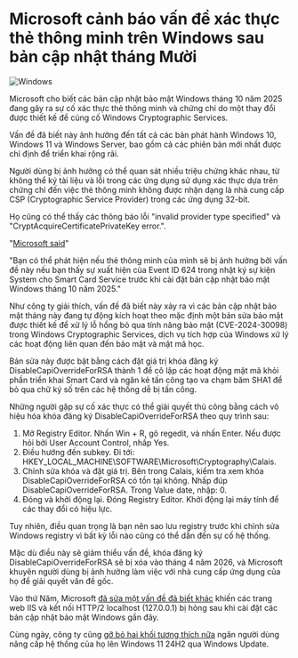 # Microsoft cảnh báo vấn đề xác thực thẻ thông minh trên Windows sau bản cập nhật tháng Mười

![Windows](https://www.bleepstatic.com/content/hl-images/2024/12/16/Windows.jpg)

Microsoft cho biết các bản cập nhật bảo mật Windows tháng 10 năm 2025 đang gây ra sự cố xác thực thẻ thông minh và chứng chỉ do một thay đổi được thiết kế để củng cố Windows Cryptographic Services.

Vấn đề đã biết này ảnh hưởng đến tất cả các bản phát hành Windows 10, Windows 11 và Windows Server, bao gồm cả các phiên bản mới nhất được chỉ định để triển khai rộng rãi.

Người dùng bị ảnh hưởng có thể quan sát nhiều triệu chứng khác nhau, từ không thể ký tài liệu và lỗi trong các ứng dụng sử dụng xác thực dựa trên chứng chỉ đến việc thẻ thông minh không được nhận dạng là nhà cung cấp CSP (Cryptographic Service Provider) trong các ứng dụng 32-bit.

Họ cũng có thể thấy các thông báo lỗi "invalid provider type specified" và "CryptAcquireCertificatePrivateKey error.".

"[Microsoft said](https://learn.microsoft.com/en-us/windows/release-health/status-windows-11-25h2#3697msgdesc)"

"Bạn có thể phát hiện nếu thẻ thông minh của mình sẽ bị ảnh hưởng bởi vấn đề này nếu bạn thấy sự xuất hiện của Event ID 624 trong nhật ký sự kiện System cho Smart Card Service trước khi cài đặt bản cập nhật bảo mật Windows tháng 10 năm 2025."

Như công ty giải thích, vấn đề đã biết này xảy ra vì các bản cập nhật bảo mật tháng này đang tự động kích hoạt theo mặc định một bản sửa bảo mật được thiết kế để xử lý lỗ hổng bỏ qua tính năng bảo mật (CVE-2024-30098) trong Windows Cryptographic Services, dịch vụ tích hợp của Windows xử lý các hoạt động liên quan đến bảo mật và mật mã học.

Bản sửa này được bật bằng cách đặt giá trị khóa đăng ký DisableCapiOverrideForRSA thành 1 để cô lập các hoạt động mật mã khỏi phần triển khai Smart Card và ngăn kẻ tấn công tạo va chạm băm SHA1 để bỏ qua chữ ký số trên các hệ thống dễ bị tấn công.

Những người gặp sự cố xác thực có thể giải quyết thủ công bằng cách vô hiệu hóa khóa đăng ký DisableCapiOverrideForRSA theo quy trình sau:

1. Mở Registry Editor. Nhấn Win + R, gõ regedit, và nhấn Enter. Nếu được hỏi bởi User Account Control, nhấp Yes.
2. Điều hướng đến subkey. ​Đi tới: HKEY\_LOCAL\_MACHINE\\SOFTWARE\\Microsoft\\Cryptography\\Calais.
3. Chỉnh sửa khóa và đặt giá trị. Bên trong Calais, kiểm tra xem khóa DisableCapiOverrideForRSA có tồn tại không. Nhấp đúp DisableCapiOverrideForRSA. Trong Value date, nhập: 0.
4. Đóng và khởi động lại. ​Đóng Registry Editor. ​Khởi động lại máy tính để các thay đổi có hiệu lực.

Tuy nhiên, điều quan trọng là bạn nên sao lưu registry trước khi chỉnh sửa Windows registry vì bất kỳ lỗi nào cũng có thể dẫn đến sự cố hệ thống.

Mặc dù điều này sẽ giảm thiểu vấn đề, khóa đăng ký DisableCapiOverrideForRSA sẽ bị xóa vào tháng 4 năm 2026, và Microsoft khuyên người dùng bị ảnh hưởng làm việc với nhà cung cấp ứng dụng của họ để giải quyết vấn đề gốc.

Vào thứ Năm, Microsoft [đã sửa một vấn đề đã biết khác](https://www.bleepingcomputer.com/news/microsoft/microsoft-fixes-windows-bug-breaking-localhost-http-connections/) khiến các trang web IIS và kết nối HTTP/2 localhost (127.0.0.1) bị hỏng sau khi cài đặt các bản cập nhật bảo mật Windows gần đây.

Cùng ngày, công ty cũng [gỡ bỏ hai khối tương thích nữa](https://www.bleepingcomputer.com/news/microsoft/microsoft-lifts-more-safeguard-holds-blocking-windows-11-updates/) ngăn người dùng nâng cấp hệ thống của họ lên Windows 11 24H2 qua Windows Update.